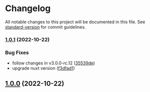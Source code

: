 # Changelog

All notable changes to this project will be documented in this file. See [standard-version](https://github.com/conventional-changelog/standard-version) for commit guidelines.

### [1.0.1](https://github.com/e-chan1007/nuxt-firebase/compare/v1.0.1-rc.1...v1.0.1) (2022-10-22)

### Bug Fixes

*   follow changes in v3.0.0-rc.12 ([35539de](https://github.com/e-chan1007/nuxt-firebase/commit/35539de30cec1d40813842099d0f855020d540d2))
*   upgrade nuxt version ([f3dfad1](https://github.com/e-chan1007/nuxt-firebase/commit/f3dfad1fdf8dcad97b4370ef0025c01f06f0aa97))

## [1.0.0](https://github.com/e-chan1007/nuxt-firebase/compare/v0.0.4-1...v1.0.0) (2022-10-22)
